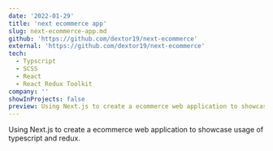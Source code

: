 ```yaml
---
date: '2022-01-29'
title: 'next ecommerce app'
slug: next-ecommerce-app.md
github: 'https://github.com/dextor19/next-ecommerce'
external: 'https://github.com/dextor19/next-ecommerce'
tech:
  - Typscript
  - SCSS
  - React
  - React Redux Toolkit
company: ''
showInProjects: false
preview: Using Next.js to create a ecommerce web application to showcase usage of typescript and redux.
---
```


Using Next.js to create a ecommerce web application to showcase usage of typescript and redux.
